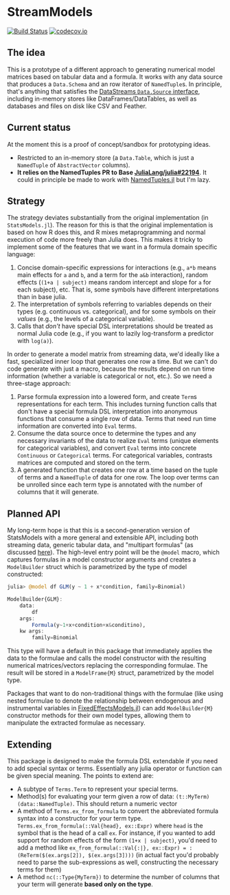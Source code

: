 
# StreamModels

[![Build Status](https://travis-ci.org/kleinschmidt/StreamModels.jl.svg?branch=master)](https://travis-ci.org/kleinschmidt/StreamModels.jl)
[![codecov.io](http://codecov.io/github/kleinschmidt/StreamModels.jl/coverage.svg?branch=master)](http://codecov.io/github/kleinschmidt/StreamModels.jl?branch=master)

## The idea

This is a prototype of a different approach to generating numerical model
matrices based on tabular data and a formula.  It works with any data source
that produces a `Data.Schema` and an row iterator of `NamedTuple`s.  In
principle, that's anything that satisfies the [DataStreams `Data.Source`
interface](http://juliadata.github.io/DataStreams.jl/stable/), including
in-memory stores like DataFrames/DataTables, as well as databases and files on
disk like CSV and Feather.  

## Current status

At the moment this is a proof of concept/sandbox for prototyping ideas.

* Restricted to an in-memory store (a `Data.Table`, which is just a `NamedTuple`
  of `AbstractVector` columns).
* **It relies on the NamedTuples PR to Base
  [JuliaLang/julia#22194](https://github.com/JuliaLang/julia/pull/22194)**.  It
  could in principle be made to work with
  [NamedTuples.jl](https://github.com/blackrock/NamedTuples.jl) but I'm lazy.

## Strategy

The strategy deviates substantially from the original implementation (in
`StatsModels.jl`).  The reason for this is that the original implementation is
based on how R does this, and R mixes metaprogramming and normal execution of
code more freely than Julia does.  This makes it tricky to implement some of the
features that we want in a formula domain specific language:

1. Concise domain-specific expressions for interactions (e.g., `a*b` means main
   effects for `a` and `b`, and a term for the `a&b` interaction), random
   effects (`(1+a | subject)` means random intercept and slope for `a` for each
   subject), etc.  That is, some symbols have different interpretations than in
   base julia.
2. The interpretation of symbols referring to variables depends on their types
   (e.g. continuous vs. categorical), and for some symbols on their _values_
   (e.g., the levels of a categorical variable).
3. Calls that _don't_ have special DSL interpretations should be treated as
   normal Julia code (e.g., if you want to lazily log-transform a predictor with
   `log(a)`).

In order to generate a model matrix from streaming data, we'd ideally like a
fast, specialized inner loop that generates one row a time.  But we can't do
code generate with just a macro, because the results depend on run time
information (whether a variable is categorical or not, etc.).  So we need a
three-stage approach:

1. Parse formula expression into a lowered form, and create `Term`s
   representations for each term.  This includes turning function calls that
   don't have a special formula DSL interpretation into anonymous functions that
   consume a single row of data.  Terms that need run time information are
   converted into `Eval` terms.
2. Consume the data source once to determine the types and any necessary
   invariants of the data to realize `Eval` terms (unique elements for
   categorical variables), and convert `Eval` terms into concrete `Continuous`
   or `Categorical` terms.  For categorical variables, contrasts matrices are
   computed and stored on the term.
3. A generated function that creates one row at a time based on the tuple of
   terms and a `NamedTuple` of data for one row.  The loop over terms can be
   unrolled since each term type is annotated with the number of columns that it
   will generate.

## Planned API

My long-term hope is that this is a second-generation version of StatsModels
with a more general and extensible API, including both streaming data, generic
tabular data, and "multipart formulas" (as discussed
[here](https://github.com/JuliaStats/StatsModels.jl/issues/21)).  The high-level
entry point will be the `@model` macro, which captures formulas in a model
constructor arguments and creates a `ModelBuilder` struct which is parametrized
by the type of model constructed:

```julia
julia> @model df GLM(y ~ 1 + x*condition, family=Binomial)

ModelBuilder{GLM}:
    data:
        df
    args:
        Formula(y~1+x+condition+x&conditino),
    kw args:
        family=Binomial
```

This type will have a default in this package that immediately applies the data
to the formulae and calls the model constructor with the resulting numerical
matrices/vectors replacing the corresponding formulae.  The result will be
stored in a `ModelFrame{M}` struct, parametrized by the model type.

Packages that want to do non-traditional things with the formulae (like using
nested formulae to denote the relationship between endogenous and instrumental
variables in
[FixedEffectsModels.jl](https://github.com/matthieugomez/FixedEffectModels.jl))
can add `ModelBuilder{M}` constructor methods for their own model types,
allowing them to manipulate the extracted formulae as necessary.

## Extending

This package is designed to make the formula DSL extendable if you need to add
special syntax or terms.  Essentially any julia operator or function can be
given special meaning.  The points to extend are:

* A subtype of `Terms.Term` to represent your special terms.
* Method(s) for evaluating your term given a row of data:
  `(t::MyTerm)(data::NamedTuple)`.  This should return a numeric vector
* A method of `Terms.ex_from_formula` to convert the abbreviated formula syntax
  into a constructor for your term type.  `Terms.ex_from_formula(::Val{head},
  ex::Expr)` where `head` is the symbol that is the head of a call `ex`.  For
  instance, if you wanted to add support for random effects of the form 
  `(1+x | subject)`, you'd need to add a method like `ex_from_formula(::Val{:|},
  ex::Expr) = :(ReTerm($(ex.args[2]), $(ex.args[3])))` (in actual fact you'd
  probably need to parse the sub-expressions as well, constructing the necessary
  terms for them)
* A method `nc(::Type{MyTerm})` to determine the number of columns that your
  term will generate **based only on the type**.
